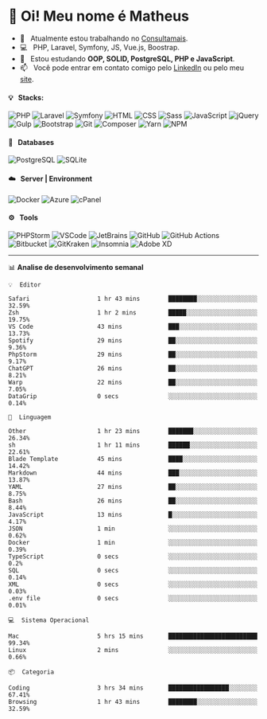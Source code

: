 # 👋 Oi! Meu nome é Matheus

- 🔭 &nbsp; Atualmente estou trabalhando no [Consultamais](https://consultamais.com.br/).
- 💻 &nbsp; PHP, Laravel, Symfony, JS, Vue.js, Boostrap.
- 🌱 &nbsp; Estou estudando **OOP, SOLID, PostgreSQL, PHP e JavaScript**.
- 📫 &nbsp; Você pode entrar em contato comigo pelo [LinkedIn](https://www.linkedin.com/in/matheuscamargoxavier/) ou pelo meu [site](https://matheuscamargo.co).

#### 💡 &nbsp; Stacks:
![PHP](https://img.shields.io/badge/-PHP-777BB4?&logo=php&logoColor=FFFFFF)
![Laravel](https://img.shields.io/badge/-Laravel-FF2D20?&logo=laravel&logoColor=FFFFFF)
![Symfony](https://img.shields.io/badge/-Symfony-000000?&logo=symfony&logoColor=FFFFFF)
![HTML](https://img.shields.io/badge/-HTML-E34F26?&logo=html5&logoColor=FFFFFF)
![CSS](https://img.shields.io/badge/-CSS-1572B6?&logo=css3&logoColor=FFFFFF)
![Sass](https://img.shields.io/badge/-Sass-CC6699?&logo=sass&logoColor=FFFFFF)
![JavaScript](https://img.shields.io/badge/-JavaScript-F7DF1E?&logo=javascript&logoColor=FFFFFF)
![jQuery](https://img.shields.io/badge/-jQuery-0769AD?&logo=jquery&logoColor=FFFFFF)
![Gulp](https://img.shields.io/badge/-Gulp-CF4647?&logo=gulp&logoColor=FFFFFF)
![Bootstrap](https://img.shields.io/badge/-Bootstrap-7952B3?&logo=bootstrap&logoColor=FFFFFF)
![Git](https://img.shields.io/badge/-Git-F05032?&logo=git&logoColor=FFFFFF)
![Composer](https://img.shields.io/badge/-Composer-885630?&logo=composer&logoColor=FFFFFF)
![Yarn](https://img.shields.io/badge/-Yarn-2C8EBB?&logo=yarn&logoColor=FFFFFF)
![NPM](https://img.shields.io/badge/-npm-CB3837?&logo=npm&logoColor=FFFFFF)

#### 💾 &nbsp; Databases
![PostgreSQL](https://img.shields.io/badge/-PostgreSQL-336791?&logo=PostgreSQL&logoColor=FFFFFF)
![SQLite](https://img.shields.io/badge/-SQLite-003B57?&logo=SQLite&logoColor=FFFFFF)

#### ☁️ &nbsp; Server | Environment
![Docker](https://img.shields.io/badge/-Docker-2496ED?&logo=docker&logoColor=FFFFFF)
![Azure](https://img.shields.io/badge/-Azure-0089D6?&logo=microsoft%20azure&logoColor=FFFFFF)
![cPanel](https://img.shields.io/badge/-cPanel-FF6C2C?&logo=cpanel&logoColor=FFFFFF)

#### ⚙️ &nbsp; Tools
![PHPStorm](https://img.shields.io/badge/-PHPStorm-000000?&logo=PHPStorm&logoColor=FFFFFF)
![VSCode](https://img.shields.io/badge/-VSCode-007ACC?&logo=Visual%20Studio%20Code&logoColor=FFFFFF) 
![JetBrains](https://img.shields.io/badge/-JetBrains-000000?&logo=jetbrains&logoColor=FFFFFF) 
![GitHub](https://img.shields.io/badge/-GitHub-181717?&logo=github&logoColor=FFFFFF) 
![GitHub Actions](https://img.shields.io/badge/-GitHub%20Actions-181717?&logo=GitHub%20Actions&logoColor=FFFFFF) 
![Bitbucket](https://img.shields.io/badge/-Bitbucket-0052CC?&logo=bitbucket&logoColor=FFFFFF)
![GitKraken](https://img.shields.io/badge/-GitKraken-179287?&logo=GitKraken&logoColor=FFFFFF)
![Insomnia](https://img.shields.io/badge/-Insomnia-5849BE?&logo=Insomnia&logoColor=FFFFFF)
![Adobe XD](https://img.shields.io/badge/-Adobe%20XD-FF61F6?&logo=adobe%20xd&logoColor=FFFFFF) 
_______

📊  **Analise de desenvolvimento semanal**
```text
💡  Editor

Safari                   1 hr 43 mins        ████████░░░░░░░░░░░░░░░░░     32.59%
Zsh                      1 hr 2 mins         █████░░░░░░░░░░░░░░░░░░░░     19.75%
VS Code                  43 mins             ███░░░░░░░░░░░░░░░░░░░░░░     13.73%
Spotify                  29 mins             ██░░░░░░░░░░░░░░░░░░░░░░░      9.36%
PhpStorm                 29 mins             ██░░░░░░░░░░░░░░░░░░░░░░░      9.17%
ChatGPT                  26 mins             ██░░░░░░░░░░░░░░░░░░░░░░░      8.21%
Warp                     22 mins             ██░░░░░░░░░░░░░░░░░░░░░░░      7.05%
DataGrip                 0 secs              ░░░░░░░░░░░░░░░░░░░░░░░░░      0.14%
```
```text
💬  Linguagem

Other                    1 hr 23 mins        ███████░░░░░░░░░░░░░░░░░░     26.34%
sh                       1 hr 11 mins        ██████░░░░░░░░░░░░░░░░░░░     22.61%
Blade Template           45 mins             ████░░░░░░░░░░░░░░░░░░░░░     14.42%
Markdown                 44 mins             ███░░░░░░░░░░░░░░░░░░░░░░     13.87%
YAML                     27 mins             ██░░░░░░░░░░░░░░░░░░░░░░░      8.75%
Bash                     26 mins             ██░░░░░░░░░░░░░░░░░░░░░░░      8.44%
JavaScript               13 mins             █░░░░░░░░░░░░░░░░░░░░░░░░      4.17%
JSON                     1 min               ░░░░░░░░░░░░░░░░░░░░░░░░░      0.62%
Docker                   1 min               ░░░░░░░░░░░░░░░░░░░░░░░░░      0.39%
TypeScript               0 secs              ░░░░░░░░░░░░░░░░░░░░░░░░░       0.2%
SQL                      0 secs              ░░░░░░░░░░░░░░░░░░░░░░░░░      0.14%
XML                      0 secs              ░░░░░░░░░░░░░░░░░░░░░░░░░      0.03%
.env file                0 secs              ░░░░░░░░░░░░░░░░░░░░░░░░░      0.01%
```
```text
💻  Sistema Operacional

Mac                      5 hrs 15 mins       █████████████████████████     99.34%
Linux                    2 mins              ░░░░░░░░░░░░░░░░░░░░░░░░░      0.66%
```
```text
📦  Categoria

Coding                   3 hrs 34 mins       █████████████████░░░░░░░░     67.41%
Browsing                 1 hr 43 mins        ████████░░░░░░░░░░░░░░░░░     32.59%
```

